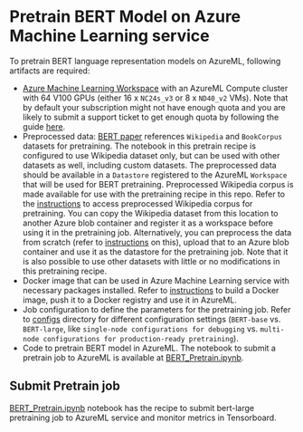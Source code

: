 # Pretrain BERT Model on Azure Machine Learning service
To pretrain BERT language representation models on AzureML, following artifacts are required:
- [Azure Machine Learning Workspace](https://docs.microsoft.com/en-us/azure/machine-learning/service/setup-create-workspace) with an AzureML Compute cluster with 64 V100 GPUs (either 16 x `NC24s_v3` or 8 x `ND40_v2` VMs). Note that by default your subscription might not have enough quota and you are likely to submit a support ticket to get enough quota by following the guide [here](https://docs.microsoft.com/en-us/azure/machine-learning/service/how-to-manage-quotas).
- Preprocessed data: [BERT paper](https://arxiv.org/pdf/1810.04805) references `Wikipedia` and `BookCorpus` datasets for pretraining. The notebook in this pretrain recipe is configured to use Wikipedia dataset only, but can be used with other datasets as well, including custom datasets.  The preprocessed data should be available in a `Datastore` registered to the AzureML `Workspace` that will be used for BERT pretraining. Preprocessed Wikipedia corpus is made available for use with the pretraining recipe in this repo. Refer to the [instructions](../docs/artifacts.md) to access preprocessed Wikipedia corpus for pretraining. You can copy the Wikipedia dataset from this location to another Azure blob container and register it as a workspace before using it in the pretraining job. Alternatively, you can preprocess the data from scratch (refer to [instructions](../docs/dataprep.md) on this), upload that to an Azure blob container and use it as the datastore for the pretraining job. Note that it is also possible to use other datasets with little or no modifications in this pretraining recipe. 
- Docker image that can be used in Azure Machine Learning service with necessary packages installed. Refer to [instructions](../docs/docker.md) to build a Docker image, push it to a Docker registry and use it in AzureML.
- Job configuration to define the parameters for the pretraining job. Refer to [configs](./configs/) directory for different configuration settings (`BERT-base` vs. `BERT-large`, like `single-node configurations for debugging` vs. `multi-node configurations for production-ready pretraining`).
- Code to pretrain BERT model in AzureML. The notebook to submit a pretrain job to AzureML is available at [BERT_Pretrain.ipynb](./pytorch/notebooks/BERT_Pretrain.ipynb). 

## Submit Pretrain job
[BERT_Pretrain.ipynb](./pytorch/notebooks/BERT_Pretrain.ipynb) notebook has the recipe to submit bert-large pretraining job to AzureML service and monitor metrics in Tensorboard.
